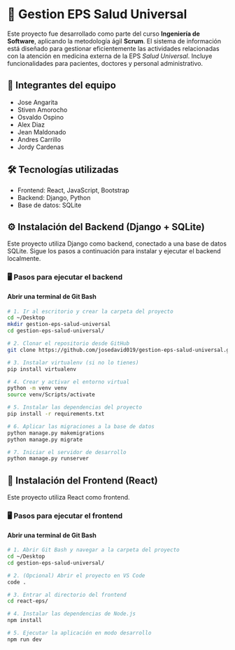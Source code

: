 # 🏥 Gestion EPS Salud Universal

Este proyecto fue desarrollado como parte del curso **Ingeniería de Software**, aplicando la metodología ágil **Scrum**. El sistema de información está diseñado para gestionar eficientemente las actividades relacionadas con la atención en medicina externa de la EPS _Salud Universal_. Incluye funcionalidades para pacientes, doctores y personal administrativo.

## 👥 Integrantes del equipo

- Jose Angarita
- Stiven Amorocho
- Osvaldo Ospino
- Alex Diaz
- Jean Maldonado
- Andres Carrillo
- Jordy Cardenas

## 🛠️ Tecnologías utilizadas

- Frontend: React, JavaScript, Bootstrap
- Backend: Django, Python
- Base de datos: SQLite

## ⚙️ Instalación del Backend (Django + SQLite)

Este proyecto utiliza Django como backend, conectado a una base de datos SQLite. Sigue los pasos a continuación para instalar y ejecutar el backend localmente.

### 🖥️ Pasos para ejecutar el backend

#### Abrir una terminal de Git Bash

```bash
# 1. Ir al escritorio y crear la carpeta del proyecto
cd ~/Desktop
mkdir gestion-eps-salud-universal
cd gestion-eps-salud-universal/

# 2. Clonar el repositorio desde GitHub
git clone https://github.com/josedavid019/gestion-eps-salud-universal.git .

# 3. Instalar virtualenv (si no lo tienes)
pip install virtualenv

# 4. Crear y activar el entorno virtual
python -m venv venv
source venv/Scripts/activate

# 5. Instalar las dependencias del proyecto
pip install -r requirements.txt

# 6. Aplicar las migraciones a la base de datos
python manage.py makemigrations
python manage.py migrate

# 7. Iniciar el servidor de desarrollo
python manage.py runserver
```

## 🚀 Instalación del Frontend (React)

Este proyecto utiliza React como frontend.

### 🖥️ Pasos para ejecutar el frontend

#### Abrir una terminal de Git Bash

```bash
# 1. Abrir Git Bash y navegar a la carpeta del proyecto
cd ~/Desktop
cd gestion-eps-salud-universal/

# 2. (Opcional) Abrir el proyecto en VS Code
code .

# 3. Entrar al directorio del frontend
cd react-eps/

# 4. Instalar las dependencias de Node.js
npm install

# 5. Ejecutar la aplicación en modo desarrollo
npm run dev
```
